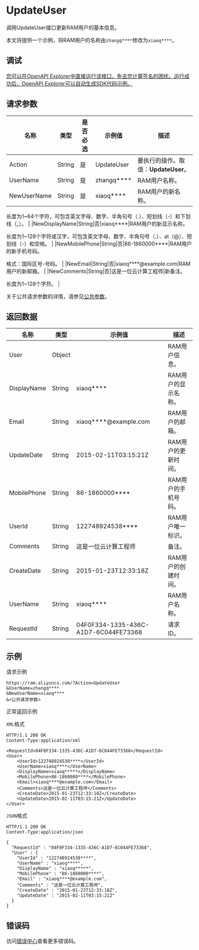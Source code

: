 # UpdateUser

调用UpdateUser接口更新RAM用户的基本信息。

本文将提供一个示例，将RAM用户的名称由`zhangq****`修改为`xiaoq****`。

## 调试

[您可以在OpenAPI Explorer中直接运行该接口，免去您计算签名的困扰。运行成功后，OpenAPI Explorer可以自动生成SDK代码示例。](https://api.aliyun.com/#product=Ram&api=UpdateUser&type=RPC&version=2015-05-01)

## 请求参数

|名称|类型|是否必选|示例值|描述|
|--|--|----|---|--|
|Action|String|是|UpdateUser|要执行的操作。取值：**UpdateUser**。 |
|UserName|String|是|zhangq\*\*\*\*|RAM用户名称。 |
|NewUserName|String|是|xiaoq\*\*\*\*|RAM用户的新名称。

 长度为1~64个字符，可包含英文字母、数字、半角句号（.）、短划线（-）和下划线（\_）。 |
|NewDisplayName|String|否|xiaoq\*\*\*\*|RAM用户的新显示名称。

 长度为1~128个字符或汉字，可包含英文字母、数字、半角句号（.）、at（@）、短划线（-）和空格。 |
|NewMobilePhone|String|否|86-1860000\*\*\*\*|RAM用户的新手机号码。

 格式：国际区号-号码。 |
|NewEmail|String|否|xiaoq\*\*\*\*@example.com|RAM用户的新邮箱。 |
|NewComments|String|否|这是一位云计算工程师|新备注。

 长度为1~128个字符。 |

关于公共请求参数的详情，请参见[公共参数](~~28676~~)。

## 返回数据

|名称|类型|示例值|描述|
|--|--|---|--|
|User|Object| |RAM用户信息。 |
|DisplayName|String|xiaoq\*\*\*\*|RAM用户的显示名称。 |
|Email|String|xiaoq\*\*\*\*@example.com|RAM用户的邮箱。 |
|UpdateDate|String|2015-02-11T03:15:21Z|RAM用户的更新时间。 |
|MobilePhone|String|86-1860000\*\*\*\*|RAM用户的手机号码。 |
|UserId|String|122748924538\*\*\*\*|RAM用户唯一标识。 |
|Comments|String|这是一位云计算工程师|备注。 |
|CreateDate|String|2015-01-23T12:33:18Z|RAM用户的创建时间。 |
|UserName|String|xiaoq\*\*\*\*|RAM用户名称。 |
|RequestId|String|04F0F334-1335-436C-A1D7-6C044FE73368|请求ID。 |

## 示例

请求示例

```
https://ram.aliyuncs.com/?Action=UpdateUser
&UserName=zhangq****
&NewUserName=xiaoq****
&<公共请求参数>
```

正常返回示例

`XML`格式

```
HTTP/1.1 200 OK
Content-Type:application/xml

<RequestId>04F0F334-1335-436C-A1D7-6C044FE73368</RequestId>
<User>
    <UserId>122748924538****</UserId>
    <UserName>xiaoq****</UserName>
    <DisplayName>xiaoq*****</DisplayName>
    <MobilePhone>86-1860000****</MobilePhone>
    <Email>xiaoq****@example.com</Email>
    <Comments>这是一位云计算工程师</Comments>
    <CreateDate>2015-01-23T12:33:18Z</CreateDate>
    <UpdateDate>2015-02-11T03:15:21Z</UpdateDate>
</User>
```

`JSON`格式

```
HTTP/1.1 200 OK
Content-Type:application/json

{
  "RequestId" : "04F0F334-1335-436C-A1D7-6C044FE73368",
  "User" : {
    "UserId" : "122748924538****",
    "UserName" : "xiaoq****",
    "DisplayName" : "xiaoq*****",
    "MobilePhone" : "86-1860000****",
    "Email" : "xiaoq****@example.com",
    "Comments" : "这是一位云计算工程师",
    "CreateDate" : "2015-01-23T12:33:18Z",
    "UpdateDate" : "2015-02-11T03:15:21Z"
  }
}
```

## 错误码

访问[错误中心](https://error-center.aliyun.com/status/product/Ram)查看更多错误码。

